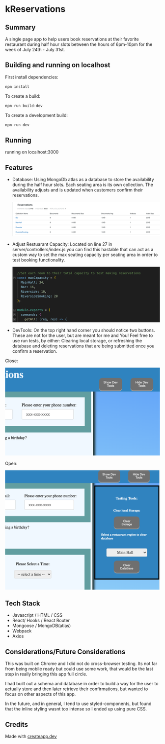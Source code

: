 # kReservations

## Summary

A single page app to help users book reservations at their favorite restaurant during half hour slots between the hours of 6pm-10pm for the week of July 24th - July 31st.

## Building and running on localhost

First install dependencies:

```sh
npm install
```

To create a build:

```sh
npm run build-dev
```

To create a development build:

```sh
npm run dev
```
## Running

running on localhost:3000

## Features

- Database:
  Using MongoDb atlas as a database to store the availability during the half hour slots. Each seating area is its own collection. The availability adjusts and is updated when customers confirm their reservations.

  ![Database](/ReadMeImages/mongoAtlas.png)

- Adjust Restuarant Capacity:
  Located on line 27 in server/controllers/index.js you can find this hastable that can act as a custom way to set the max seating capacity per seating area in order to test booking functionality.

  ![AdjustCapacity](/ReadMeImages/maxCap.png)

- DevTools: 
  On the top right hand corner you should notice two buttons. These are not for the user, but are meant for me and You! Feel free to use run tests, by either: Clearing local storage, or refreshing the database and deleting reservations that are being submitted once you confirm a reservation.

Close:

![closed](/ReadMeImages/close.png)

Open:

![Opened](/ReadMeImages/open.png)


## Tech Stack

- Javascript / HTML / CSS
- React/ Hooks / React Router
- Mongoose / MongoDB(atlas)
- Webpack
- Axios

## Considerations/Future Considerations

This was built on Chrome and I did not do cross-browser testing. Its not far from being mobile ready but could use some work, that would be the last step in really bringing this app full circle.

I had built out a schema and database in order to build a way for the user to actually store and then later retrieve their confirmations, but wanted to focus on other aspects of this app.

In the future, and in general, I tend to use styled-components, but found that the inline styling wasnt too intense so I ended up using pure CSS.

## Credits

Made with [createapp.dev](https://createapp.dev/)

